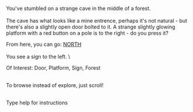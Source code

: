 You've stumbled on a strange cave in the middle of a forest. 
\
\
The cave has what looks like a mine entrence, perhaps it's not natural - but there's also a slightly open door
bolted to it. A strange slightly glowing platform with a red button on a pole is to the right - do you press it?

From here, you can go: 
[NORTH](/parlor)
\
\
You see a sign to the left.
\

Of Interest: Door, Platform, Sign, Forest

\
To browse instead of explore, just scroll!

\
Type help for instructions